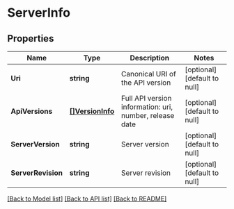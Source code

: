 # ServerInfo

## Properties
Name | Type | Description | Notes
------------ | ------------- | ------------- | -------------
**Uri** | **string** | Canonical URI of the API version | [optional] [default to null]
**ApiVersions** | [**[]VersionInfo**](VersionInfo.md) | Full API version information: uri, number, release date | [optional] [default to null]
**ServerVersion** | **string** | Server version | [optional] [default to null]
**ServerRevision** | **string** | Server revision | [optional] [default to null]

[[Back to Model list]](../README.md#documentation-for-models) [[Back to API list]](../README.md#documentation-for-api-endpoints) [[Back to README]](../README.md)



